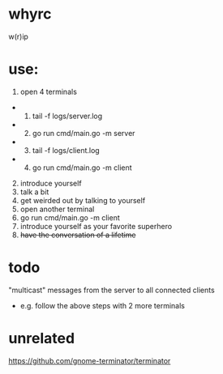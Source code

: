# whyrc

w(r)ip

# use:

1. open 4 terminals
  * 1. tail -f logs/server.log
  * 2. go run cmd/main.go -m server
  * 3. tail -f logs/client.log
  * 4. go run cmd/main.go -m client 
2. introduce yourself
3. talk a bit
4. get weirded out by talking to yourself
5. open another terminal
6. go run cmd/main.go -m client 
7. introduce yourself as your favorite superhero
8. ~~have the conversation of a lifetime~~

# todo

"multicast" messages from the server to all connected clients
  * e.g. follow the above steps with 2 more terminals

# unrelated

<https://github.com/gnome-terminator/terminator>
